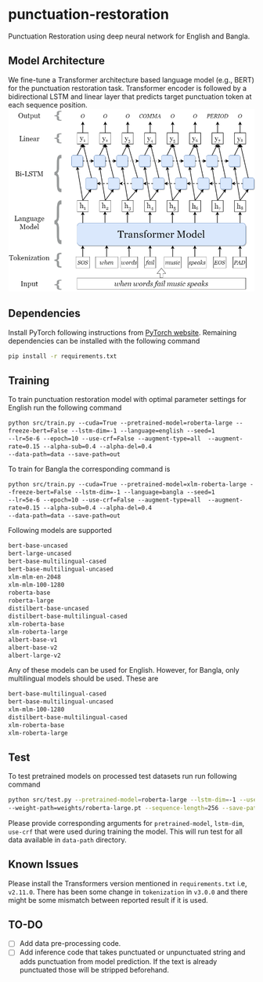 # punctuation-restoration
Punctuation Restoration using deep neural network for English and Bangla.
## Model Architecture
We fine-tune a Transformer architecture based language model (e.g., BERT) for the punctuation restoration task. 
Transformer encoder is followed by a bidirectional LSTM and linear layer that predicts target punctuation token at 
each sequence position. 
![](./assets/model_architectue.png) 


## Dependencies
Install PyTorch following instructions from [PyTorch website](https://pytorch.org/get-started/locally/). Remaining 
dependencies can be installed with the following command
```bash
pip install -r requirements.txt
```


## Training
To train punctuation restoration model with optimal parameter settings for English run the following command
```
python src/train.py --cuda=True --pretrained-model=roberta-large --freeze-bert=False --lstm-dim=-1 --language=english --seed=1 
--lr=5e-6 --epoch=10 --use-crf=False --augment-type=all  --augment-rate=0.15 --alpha-sub=0.4 --alpha-del=0.4 
--data-path=data --save-path=out
```
To train for Bangla the corresponding command is
```
python src/train.py --cuda=True --pretrained-model=xlm-roberta-large --freeze-bert=False --lstm-dim=-1 --language=bangla --seed=1 
--lr=5e-6 --epoch=10 --use-crf=False --augment-type=all  --augment-rate=0.15 --alpha-sub=0.4 --alpha-del=0.4 
--data-path=data --save-path=out
```

Following models are supported
```
bert-base-uncased
bert-large-uncased
bert-base-multilingual-cased
bert-base-multilingual-uncased
xlm-mlm-en-2048
xlm-mlm-100-1280
roberta-base
roberta-large
distilbert-base-uncased
distilbert-base-multilingual-cased
xlm-roberta-base
xlm-roberta-large
albert-base-v1
albert-base-v2
albert-large-v2
```
Any of these models can be used for English. However, for Bangla, only multilingual models should be used. These are
```
bert-base-multilingual-cased
bert-base-multilingual-uncased
xlm-mlm-100-1280
distilbert-base-multilingual-cased
xlm-roberta-base
xlm-roberta-large
```

## Test 
To test pretrained models on processed test datasets run run following command
```bash
python src/test.py --pretrained-model=roberta-large --lstm-dim=-1 --use-crf=False --data-path=data/test 
--weight-path=weights/roberta-large.pt --sequence-length=256 --save-path=out
```
Please provide corresponding arguments for `pretrained-model`, `lstm-dim`, `use-crf` that were used during training the 
model. This will run test for all data available in `data-path` directory. 

## Known Issues
Please install the Transformers version mentioned in `requirements.txt` i.e, `v2.11.0`. There has been some change in 
`tokenization` in  `v3.0.0` and there might be some mismatch between reported result if it is used.

## TO-DO
- [ ] Add data pre-processing code.
- [ ] Add inference code that takes punctuated or unpunctuated string and adds punctuation from model prediction. If the
 text is already punctuated those will be stripped beforehand.